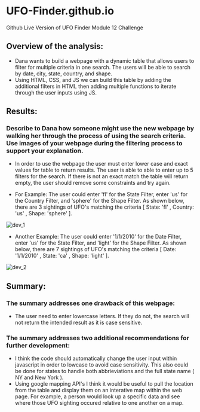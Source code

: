 # UFO-Finder.github.io
Github Live Version of UFO Finder Module 12 Challenge


## Overview of the analysis:
  - Dana wants to build a webpage with a dynamic table that allows users to filter for multiple criteria in one search. The users will be able to search by date, city, state, country, and shape. 
  - Using HTML, CSS, and JS we can build this table by adding the additional filters in HTML then adding multiple functions to iterate through the user inputs using JS. 

## Results:

### Describe to Dana how someone might use the new webpage by walking her through the process of using the search criteria. Use images of your webpage during the filtering process to support your explanation.

  - In order to use the webpage the user must enter lower case and exact values for table to return results. The user is able to able to enter up to 5 filters for the search. If there is not an exact match the table will return empty, the user should remove some constraints and try again.
  
  - For Example: The user could enter 'fl' for the State Filter, enter 'us' for the Country Filter, and 'sphere' for the Shape Filter. As shown below, there are 3 sightings of UFO's matching the criteria [ State: 'fl' , Country: 'us' , Shape: 'sphere' ].

![dev_1](images/fl-us-sphere-search.png "Florida")

- Another Example: The user could enter '1/1/2010' for the Date Filter, enter 'us' for the State Filter, and 'light' for the Shape Filter. As shown below, there are 7 sightings of UFO's matching the criteria [ Date: '1/1/2010' , State: 'ca' , Shape: 'light' ].


![dev_2](images/date-ca-light.png "California")

## Summary:

### The summary addresses one drawback of this webpage:
  
   - The user need to enter lowercase letters. If they do not, the search will not return the intended result as it is case sensitive. 
    
### The summary addresses two additional recommendations for further development:

   - I think the code should automatically change the user input within javascript in order to lowcase to avoid case sensitivity. This also could be done for states to handle both abbrieviations and the full state name ( NY and New York ). 
   - Using google mapping API's I think it would be useful to pull the location from the table and display them on an interative map within the web page. For example, a person would look up a specific data and see where those UFO sighting occured relative to one another on a map. 
